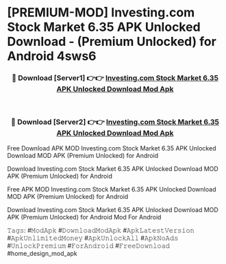 # [PREMIUM-MOD] Investing.com Stock Market 6.35 APK Unlocked Download - (Premium Unlocked) for Android 4sws6



<div align="center">
<h3>🔴 Download [Server1] 👉👉 <a href="https://momento.my/?title=Investing.com_Stock_Market_6.35_APK_Unlocked_Download">Investing.com Stock Market 6.35 APK Unlocked Download Mod Apk</a></h3><br>

<h3>🔴 Download [Server2] 👉👉 <a href="https://momento.my/?title=Investing.com_Stock_Market_6.35_APK_Unlocked_Download">Investing.com Stock Market 6.35 APK Unlocked Download Mod Apk</a></h3>
</div>



Free Download APK MOD Investing.com Stock Market 6.35 APK Unlocked Download MOD APK (Premium Unlocked) for Android

Download Investing.com Stock Market 6.35 APK Unlocked Download MOD APK (Premium Unlocked) for Android

Free APK MOD Investing.com Stock Market 6.35 APK Unlocked Download MOD APK (Premium Unlocked) for Android

Download Investing.com Stock Market 6.35 APK Unlocked Download MOD APK (Premium Unlocked) for Android Mod For Android

𝚃𝚊𝚐𝚜: #𝙼𝚘𝚍𝙰𝚙𝚔 #𝙳𝚘𝚠𝚗𝚕𝚘𝚊𝚍𝙼𝚘𝚍𝙰𝚙𝚔 #𝙰𝚙𝚔𝙻𝚊𝚝𝚎𝚜𝚝𝚅𝚎𝚛𝚜𝚒𝚘𝚗 #𝙰𝚙𝚔𝚄𝚗𝚕𝚒𝚖𝚒𝚝𝚎𝚍𝙼𝚘𝚗𝚎𝚢 #𝙰𝚙𝚔𝚄𝚗𝚕𝚘𝚌𝚔𝙰𝚕𝚕 #𝙰𝚙𝚔𝙽𝚘𝙰𝚍𝚜 #𝚄𝚗𝚕𝚘𝚌𝚔𝙿𝚛𝚎𝚖𝚒𝚞𝚖 #𝙵𝚘𝚛𝙰𝚗𝚍𝚛𝚘𝚒𝚍 #𝙵𝚛𝚎𝚎𝙳𝚘𝚠𝚗𝚕𝚘𝚊𝚍 #home_design_mod_apk
